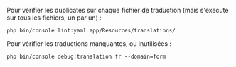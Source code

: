 Pour vérifier les duplicates sur chaque fichier de traduction (mais s'execute sur tous les fichiers, un par un) :

```php bin/console lint:yaml app/Resources/translations/```

Pour vérifier les traductions manquantes, ou inutilisées :

```php bin/console debug:translation fr --domain=form```
